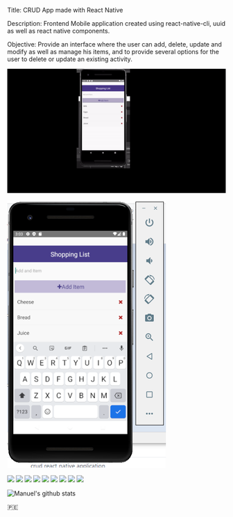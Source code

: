 Title: CRUD App made with React Native

Description: Frontend Mobile application created using react-native-cli, uuid as well as react native components.

Objective: Provide an interface where the user can add, delete, update and modify as well as manage his items, and to provide several 
options for the user to delete or update an existing activity.

[![Demo CountPages alpha](https://github.com/manuepeva/React-Native---CRUD/blob/master/ezgif.com-video-to-gif.gif)](https://github.com/manuepeva/React-Native---CRUD/blob/master/react-native-crud.mp4)

[![Header](https://github.com/manuepeva/React-Native---CRUD/blob/master/crud-react-native.png "Header")](https://github.com/manuepeva/React-Native---CRUD/blob/master/crud-react-native.png)

![](https://img.shields.io/badge/CODE-CSS-informational?style=flat&logoColor=white&color=2bbc8a)
![](https://img.shields.io/badge/CODE-JavaScript-informational?style=flat&logoColor=white&color=2bbc8a)
![](https://img.shields.io/badge/LIBRARY-REACT-NATIVE-informational?style=flat&logoColor=white&color=2bbc8a)
![](https://img.shields.io/badge/OS-WINDOWS-informational?style=flat&logoColor=white&color=2bbc8a)
![](https://img.shields.io/badge/EDITOR-VISUALSTUDIO-informational?style=flat&logoColor=white&color=2bbc8a)
![](https://img.shields.io/badge/EDITOR-ANDROID-STUDIO-informational?style=flat&logoColor=white&color=2bbc8a)
![](https://img.shields.io/badge/EDITOR-EMULATOR-ANDROID-IOS-informational?style=flat&logoColor=white&color=2bbc8a)
![](https://img.shields.io/badge/SHELL-GITBASH-informational?style=flat&logoColor=white&color=2bbc8a)
![](https://img.shields.io/badge/CODE-API-informational?style=flat&logoColor=white&color=2bbc8a)

![Manuel's github stats](https://github-readme-stats.vercel.app/api?username=manuepeva&show_icons=true&theme=tokyonight)

🇵🇪


